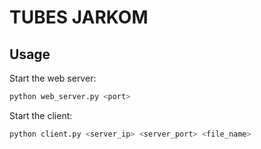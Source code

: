 # TUBES JARKOM

## Usage

Start the web server:
```bash
python web_server.py <port>
```

Start the client:
```bash
python client.py <server_ip> <server_port> <file_name>
```